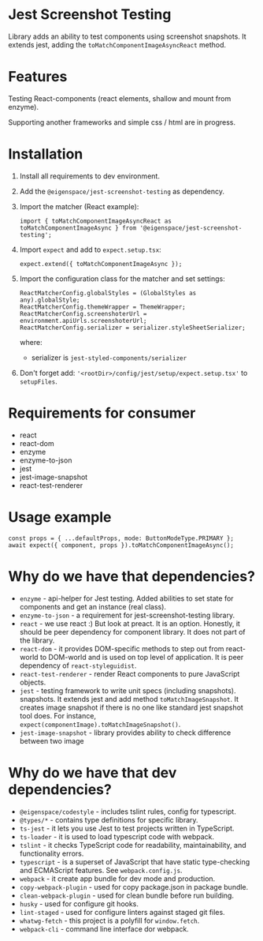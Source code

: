 # Jest Screenshot Testing

Library adds an ability to test components using screenshot snapshots. It extends jest,
adding the `toMatchComponentImageAsyncReact` method.

# Features

Testing React-components (react elements, shallow and mount from enzyme).

Supporting another frameworks and simple css / html are in progress.

# Installation

1. Install all requirements to dev environment.
2. Add the `@eigenspace/jest-screenshot-testing` as dependency.
3. Import the matcher (React example):
    ```
    import { toMatchComponentImageAsyncReact as toMatchComponentImageAsync } from '@eigenspace/jest-screenshot-testing';
    ```
4. Import `expect` and add to `expect.setup.tsx`:
    ```
    expect.extend({ toMatchComponentImageAsync });
    ```
5. Import the configuration class for the matcher and set settings:
    ```
    ReactMatcherConfig.globalStyles = (GlobalStyles as any).globalStyle;
    ReactMatcherConfig.themeWrapper = ThemeWrapper;
    ReactMatcherConfig.screenshoterUrl = environment.apiUrls.screenshoterUrl;
    ReactMatcherConfig.serializer = serializer.styleSheetSerializer;
    ```
    
    where:
    - serializer is `jest-styled-components/serializer`
    
6. Don't forget add: `'<rootDir>/config/jest/setup/expect.setup.tsx'` to `setupFiles`.

# Requirements for consumer

* react
* react-dom
* enzyme
* enzyme-to-json
* jest
* jest-image-snapshot
* react-test-renderer

# Usage example

```
const props = { ...defaultProps, mode: ButtonModeType.PRIMARY };
await expect({ component, props }).toMatchComponentImageAsync();
```

# Why do we have that dependencies?

* `enzyme` - api-helper for Jest testing. Added abilities to set state for components 
and get an instance (real class). 
* `enzyme-to-json` - a requirement for jest-screenshot-testing library.
* `react` - we use react :) But look at preact. It is an option.
Honestly, it should be peer dependency for component library. It does not 
part of the library.    
* `react-dom` - it provides DOM-specific methods to step out from react-world
to DOM-world and is used on top level of application. It is peer dependency of
`react-styleguidist`. 
* `react-test-renderer` - render React components to pure JavaScript objects.
* `jest` - testing framework to write unit specs (including snapshots).
snapshots. It extends jest and add method `toMatchImageSnapshot`. It creates image snapshot
if there is no one like standard jest snapshot tool does. 
For instance, `expect(componentImage).toMatchImageSnapshot()`.
* `jest-image-snapshot` - library provides ability to check difference between two image


# Why do we have that dev dependencies?

* `@eigenspace/codestyle` - includes tslint rules, config for typescript.
* `@types/*` - contains type definitions for specific library.
* `ts-jest` - it lets you use Jest to test projects written in TypeScript.
* `ts-loader` - it is used to load typescript code with webpack. 
* `tslint` - it checks TypeScript code for readability, maintainability, and functionality errors.
* `typescript` - is a superset of JavaScript that have static type-checking and ECMAScript features.
See `webpack.config.js`.
* `webpack` - it create app bundle for dev mode and production. 
* `copy-webpack-plugin` - used for copy package.json in package bundle.
* `clean-webpack-plugin` - used for clean bundle before run building.
* `husky` - used for configure git hooks.
* `lint-staged` - used for configure linters against staged git files.
* `whatwg-fetch` - this project is a polyfill for `window.fetch`.
* `webpack-cli` - command line interface dor webpack.